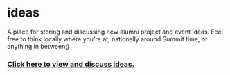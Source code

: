ideas
=====

A place for storing and discussing new alumni project and event ideas. Feel free to think locally where you're at, nationally around Summit time, or anything in between;)

### [Click here to view and discuss ideas.](https://github.com/codeforamerica/alumni-ideas/issues)
